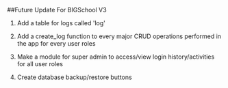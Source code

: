 ##Future Update For BIGSchool V3

1. Add a table for logs called 'log'

2. Add a create_log function to every major CRUD operations performed in the app for every user roles

3. Make a module for super admin to access/view login history/activities for all user roles

4. Create database backup/restore buttons